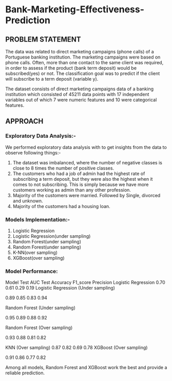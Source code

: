 # Bank-Marketing-Effectiveness-Prediction

## PROBLEM STATEMENT

The data was related to direct marketing campaigns (phone calls) of a Portuguese
banking institution. The marketing campaigns were based on phone calls. Often,
more than one contact to the same client was required, in order to assess if the
product (bank term deposit) would be subscribed(yes) or not. The classification
goal was to predict if the client will subscribe to a term deposit (variable y).

The dataset consists of direct marketing campaigns data of a banking institution
which consisted of 45211 data points with 17 independent variables out of which 7
were numeric features and 10 were categorical features.

## APPROACH

### Exploratory Data Analysis:-

We performed exploratory data analysis with to get insights from the data to
observe following things:-
  1. The dataset was imbalanced, where the number of negative classes is close
  to 8 times the number of positive classes.
  2. The customers who had a job of admin had the highest rate of subscribing a
  term deposit, but they were also the highest when it comes to not
  subscribing. This is simply because we have more customers working as
  admin than any other profession.
  3. Majority of the customers were married. Followed by Single, divorced and
  unknown.
  4. Majority of the customers had a housing loan.
  
### Models Implementation:-
  1. Logistic Regression
  2. Logistic Regression(under sampling)
  3. Random Forest(under sampling)
  4. Random Forest(under sampling)
  5. K-NN(over sampling)
  6. XGBoost(over sampling)
  
### Model Performance:

Model Test AUC Test Accuracy F1_score Precision
Logistic Regression 0.70 0.61 0.29 0.19
Logistic Regression
(Under sampling)

0.89 0.85 0.83 0.94

Random Forest (Under
sampling)

0.95 0.89 0.88 0.92

Random Forest (Over
sampling)

0.93 0.88 0.81 0.82

KNN (Over sampling) 0.87 0.82 0.69 0.78
XGBoost (Over
sampling)

0.91 0.86 0.77 0.82

Among all models, Random Forest and XGBoost work the best and
provide a reliable prediction.
